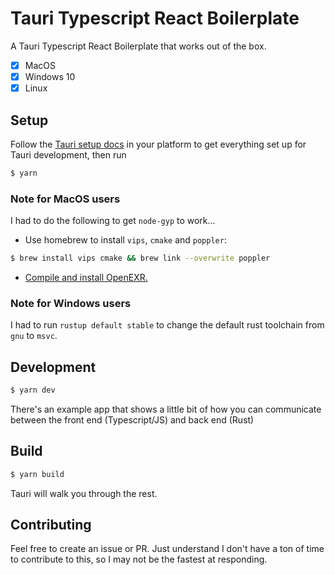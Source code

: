 # Tauri Typescript React Boilerplate
A Tauri Typescript React Boilerplate that works out of the box.

- [x] MacOS
- [x] Windows 10
- [x] Linux

## Setup
Follow the [Tauri setup docs](https://tauri.studio/docs/getting-started/intro/) in your platform to get everything set up for Tauri development, then run

```bash
$ yarn
```

### Note for MacOS users
I had to do the following to get `node-gyp` to work...
* Use homebrew to install `vips`, `cmake` and `poppler`: 
```bash
$ brew install vips cmake && brew link --overwrite poppler
```
* [Compile and install OpenEXR.](https://github.com/AcademySoftwareFoundation/openexr/blob/master/INSTALL.md)

### Note for Windows users
I had to run `rustup default stable` to change the default rust toolchain from `gnu` to `msvc`.

## Development

```bash
$ yarn dev
```

There's an example app that shows a little bit of how you can communicate between the front end (Typescript/JS) and back end (Rust)

## Build
```bash
$ yarn build
```
Tauri will walk you through the rest.

## Contributing
Feel free to create an issue or PR. Just understand I don't have a ton of time to contribute to this, so I may not be the fastest at responding.
